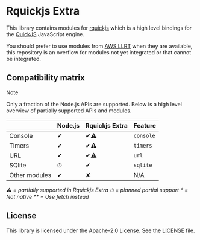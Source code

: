 # Rquickjs Extra

This library contains modules for [rquickjs](https://github.com/DelSkayn/rquickjs) which is a high level bindings for the [QuickJS](https://bellard.org/quickjs/) JavaScript engine.

You should prefer to use modules from [AWS LLRT](https://github.com/awslabs/llrt/tree/main/llrt_modules) when they are available, this repository is an overflow for modules not yet integrated or that cannot be integrated.

## Compatibility matrix

> [!NOTE]
> Only a fraction of the Node.js APIs are supported. Below is a high level overview of partially supported APIs and modules.

|               | Node.js | Rquickjs Extra | Feature   |
| ------------- | ------- | -------------- | --------- |
| Console       | ✔︎      | ✔︎⚠️           | `console` |
| Timers        | ✔︎      | ✔︎⚠️           | `timers`  |
| URL           | ✔︎      | ✔︎⚠️           | `url`     |
| SQlite        | ⏱       | ✔︎             | `sqlite`  |
| Other modules | ✔︎      | ✘              | N/A       |

_⚠️ = partially supported in Rquickjs Extra_
_⏱ = planned partial support_
_\* = Not native_
_\*\* = Use fetch instead_

## License

This library is licensed under the Apache-2.0 License. See the [LICENSE](LICENSE) file.
